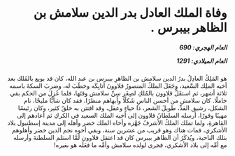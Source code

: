 <h1 dir="rtl">وفاة الملك العادل بدر الدين سلامش بن الظاهر بيبرس .</h1>

<h5 dir="rtl">العام الهجري:  690

العام الميلادي: 1291

</h5>

<p dir="rtl">هو المَلِكُ العادِلُ بدرُ الدين سلامش بن الظاهرِ بيبرس بن عبد الله، كان قد بويع بالمُلك بعد أخيه الملِك السَّعيد، وجَعَلَ الملكُ المنصورُ قلاوونَ أتابِكَه وخطَبَ له، وضربَ السكةَ باسمه ثلاثة أشهر، ثم استقَلَّ قلاوون بالمُلكِ لصِغَرِ سِنِّ سلامش وقتَها، فلما عُزِلَ من الحكم بقي خاملًا. كان سلامش من أحسن الناسِ شَكلًا وأبهاهم منظرًا، فقد كان شابًّا مليحًا، تام الشكل، رشيق القدِّ، طويلَ الشعر، ذا حياءٍ وعقل، وقد افتتن به خلقٌ كثير، وكان رئيسًا مهيبًا وقورًا، أرسله السلطانُ قلاوون إلى أخيه الملك السعيد في الكركِ ثم أعادهم إلى القاهرةِ، ولما تملك الملكُ الأشرفُ جَهَّزه وأخاه الملك خضر وأهله إلى مدينة إسطنبول بلاد الأشكري، فمات هناك وهو قريب من عشرين سنة، وبقي أخوه نجم الدين خضر وأهلوهم بتلك الناحية، ويُذكَرُ أن الظاهر بيبرس كان قد اعتقل قلاوون لَمَّا استلم السلطنةَ وأرسله مع أمِّه إلى بلاد الأشكري، فجرى لولده سلامش وأمِّه ما فعَلَه هو بغيره!</p></br>
